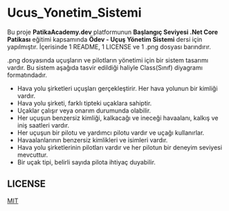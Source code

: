 # Ucus_Yonetim_Sistemi
Bu proje **PatikaAcademy.dev** platformunun **Başlangıç Seviyesi .Net Core Patikası** eğitimi kapsamında **Ödev - Uçuş Yönetim Sistemi** dersi için yapılmıştır. İçerisinde 1 README, 1 LICENSE ve 1 .png dosyası barındırır.

.png dosyasında uçuşların ve pilotların yönetimi için bir sistem tasarımı vardır. Bu sistem aşağıda tasvir edildiği haliyle Class(Sınıf) diyagramı formatındadır.

* Hava yolu şirketleri uçuşları gerçekleştirir. Her hava yolunun bir kimliği vardır.
* Hava yolu şirketi, farklı tipteki uçaklara sahiptir.
* Uçaklar çalışır veya onarım durumunda olabilir.
* Her uçuşun benzersiz kimliği, kalkacağı ve ineceği havaalanı, kalkış ve iniş saatleri vardır.
* Her uçuşun bir pilotu ve yardımcı pilotu vardır ve uçağı kullanırlar.
* Havaalanlarının benzersiz kimlikleri ve isimleri vardır.
* Hava yolu şirketlerinin pilotları vardır ve her pilotun bir deneyim seviyesi mevcuttur.
* Bir uçak tipi, belirli sayıda pilota ihtiyaç duyabilir.

## LICENSE
[MIT](LICENSE)
